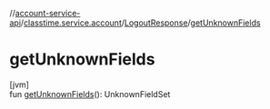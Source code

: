 //[account-service-api](../../../index.md)/[classtime.service.account](../index.md)/[LogoutResponse](index.md)/[getUnknownFields](get-unknown-fields.md)

# getUnknownFields

[jvm]\
fun [getUnknownFields](get-unknown-fields.md)(): UnknownFieldSet
